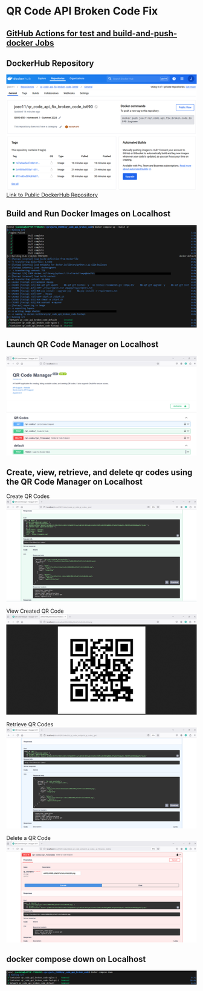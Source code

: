 # QR Code API Broken Code Fix

## [GitHub Actions for test and build-and-push-docker Jobs](https://github.com/joec11/qr_code_api_fix_broken_code_is690/actions/runs/9340441534)

## DockerHub Repository
![DockerHub Repository Screenshot](dockerhub_repository_IS690.png)
[Link to Public DockerHub Repository](https://hub.docker.com/r/joec11/qr_code_api_fix_broken_code_is690/tags)

## Build and Run Docker Images on Localhost
![Build and Run Docker Images on Localhost](build_and_run_docker_images_on_localhost_IS690.png)

## Launch QR Code Manager on Localhost
![Launch QR Code Manager on Localhost](launch_qr_code_manager_on_localhost_IS690.png)

## Create, view, retrieve, and delete qr codes using the QR Code Manager on Localhost
Create QR Codes
![Create QR Codes](create_qr_code_qr_code_manager_on_localhost_IS690.png)

View Created QR Code
![View Created QR Code](view_created_qr_code_qr_code_manager_on_localhost_IS690.png)

Retrieve QR Codes
![Retrieve QR Codes](retrieve_qr_codes_qr_code_manager_on_localhost_IS690.png)

Delete a QR Code
![Delete a QR Code](delete_qr_code_qr_code_manager_on_localhost_IS690.png)

## docker compose down on Localhost
![Docker Compose Down on Localhost](docker_compose_down_on_localhost_IS690.png)
